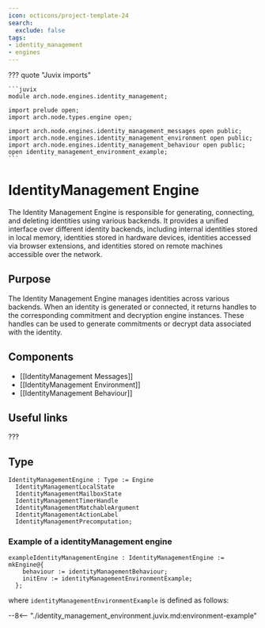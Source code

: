 ```yaml
---
icon: octicons/project-template-24
search:
  exclude: false
tags:
- identity_management
- engines
---
```


??? quote "Juvix imports"

    ```juvix
    module arch.node.engines.identity_management;

    import prelude open;
    import arch.node.types.engine open;

    import arch.node.engines.identity_management_messages open public;
    import arch.node.engines.identity_management_environment open public;
    import arch.node.engines.identity_management_behaviour open public;
    open identity_management_environment_example;
    ```

# IdentityManagement Engine

The Identity Management Engine is responsible for generating, connecting, and deleting identities using various backends. It provides a unified interface over different identity backends, including internal identities stored in local memory, identities stored in hardware devices, identities accessed via browser extensions, and identities stored on remote machines accessible over the network.

## Purpose

The Identity Management Engine manages identities across various backends. When an identity is generated or connected, it returns handles to the corresponding commitment and decryption engine instances. These handles can be used to generate commitments or decrypt data associated with the identity.

## Components

- [[IdentityManagement Messages]]
- [[IdentityManagement Environment]]
- [[IdentityManagement Behaviour]]

## Useful links

???

## Type

<!-- --8<-- [start:IdentityManagementEngine] -->
```juvix
IdentityManagementEngine : Type := Engine
  IdentityManagementLocalState
  IdentityManagementMailboxState
  IdentityManagementTimerHandle
  IdentityManagementMatchableArgument
  IdentityManagementActionLabel
  IdentityManagementPrecomputation;
```
<!-- --8<-- [end:IdentityManagementEngine] -->

### Example of a identityManagement engine

```juvix
exampleIdentityManagementEngine : IdentityManagementEngine := mkEngine@{
    behaviour := identityManagementBehaviour;
    initEnv := identityManagementEnvironmentExample;
  };
```

where `identityManagementEnvironmentExample` is defined as follows:

--8<-- "./identity_management_environment.juvix.md:environment-example"
